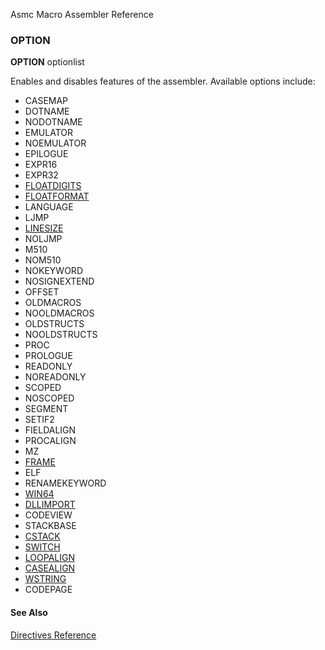 Asmc Macro Assembler Reference

### OPTION

**OPTION** optionlist

Enables and disables features of the assembler. Available options include:

- CASEMAP
- DOTNAME
- NODOTNAME
- EMULATOR
- NOEMULATOR
- EPILOGUE
- EXPR16
- EXPR32
- [FLOATDIGITS](opt_floatdigits.md)
- [FLOATFORMAT](opt_floatformat.md)
- LANGUAGE
- LJMP
- [LINESIZE](opt_linesize.md)
- NOLJMP
- M510
- NOM510
- NOKEYWORD
- NOSIGNEXTEND
- OFFSET
- OLDMACROS
- NOOLDMACROS
- OLDSTRUCTS
- NOOLDSTRUCTS
- PROC
- PROLOGUE
- READONLY
- NOREADONLY
- SCOPED
- NOSCOPED
- SEGMENT
- SETIF2
- FIELDALIGN
- PROCALIGN
- MZ
- [FRAME](opt_frame.md)
- ELF
- RENAMEKEYWORD
- [WIN64](opt_win64.md)
- [DLLIMPORT](opt_dllimport.md)
- CODEVIEW
- STACKBASE
- [CSTACK](opt_cstack.md)
- [SWITCH](opt_switch.md)
- [LOOPALIGN](opt_loopalign.md)
- [CASEALIGN](opt_casealign.md)
- [WSTRING](opt_wstring.md)
- CODEPAGE

#### See Also

[Directives Reference](readme.md)
